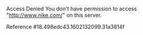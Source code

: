 Access Denied You don't have permission to access "http://www.nike.com/" on this server.

Reference #18.498edc43.1602132099.31a3814f